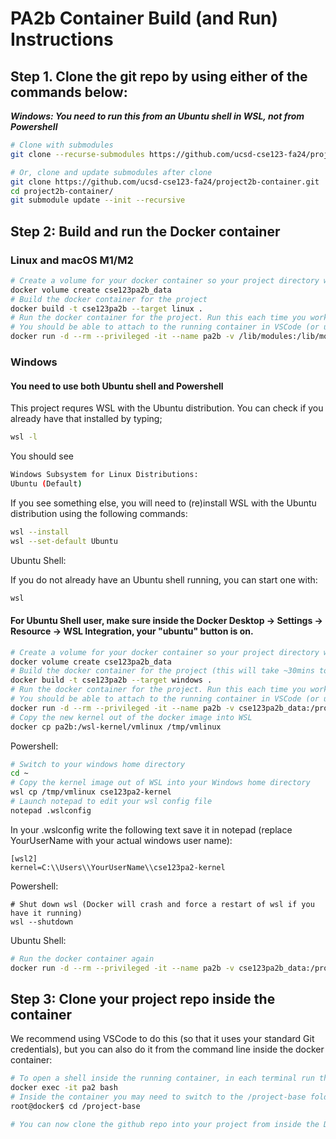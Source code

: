 # PA2b Container Build (and Run) Instructions

## Step 1. Clone the git repo by using either of the commands below:

***Windows: You need to run this from an Ubuntu shell in WSL, not from Powershell***

```bash
# Clone with submodules
git clone --recurse-submodules https://github.com/ucsd-cse123-fa24/project2b-container.git

# Or, clone and update submodules after clone
git clone https://github.com/ucsd-cse123-fa24/project2b-container.git
cd project2b-container/
git submodule update --init --recursive
```

## Step 2: Build and run the Docker container

### Linux and macOS M1/M2

```bash
# Create a volume for your docker container so your project directory will live when your container dies
docker volume create cse123pa2b_data
# Build the docker container for the project
docker build -t cse123pa2b --target linux .
# Run the docker container for the project. Run this each time you work on the project.
# You should be able to attach to the running container in VSCode (or using the exec comand below) after this is executed.
docker run -d --rm --privileged -it --name pa2b -v /lib/modules:/lib/modules -v cse123pa2b_data:/project-base -t cse123pa2b
```

### Windows 

#### You need to use both Ubuntu shell and Powershell

This project requres WSL with the Ubuntu distribution.  You can check if you already have that installed by typing;
```bash
wsl -l
```

You should see 
```bash
Windows Subsystem for Linux Distributions:
Ubuntu (Default)
```

If you see something else, you will need to (re)install WSL with the Ubuntu distribution using the following commands:
```bash
wsl --install
wsl --set-default Ubuntu
```

Ubuntu Shell:

If you do not already have an Ubuntu shell running, you can start one with:
```bash
wsl
```

#### For Ubuntu Shell user, make sure inside the Docker Desktop -> Settings -> Resource -> WSL Integration, your "ubuntu" button is on.
```bash
# Create a volume for your docker container so your project directory will live when your container dies
docker volume create cse123pa2b_data
# Build the docker container for the project (this will take ~30mins to build the new kernel)
docker build -t cse123pa2b --target windows .
# Run the docker container for the project. Run this each time you work on the project.
# You should be able to attach to the running container in VSCode (or using the exec comand below) after this is executed 
docker run -d --rm --privileged -it --name pa2b -v cse123pa2b_data:/project-base -t cse123pa2b
# Copy the new kernel out of the docker image into WSL
docker cp pa2b:/wsl-kernel/vmlinux /tmp/vmlinux
```

Powershell:
```bash
# Switch to your windows home directory
cd ~
# Copy the kernel image out of WSL into your Windows home directory
wsl cp /tmp/vmlinux cse123pa2-kernel
# Launch notepad to edit your wsl config file
notepad .wslconfig
```

In your .wslconfig write the following text save it in notepad (replace YourUserName with your actual windows user name):
```
[wsl2]
kernel=C:\\Users\\YourUserName\\cse123pa2-kernel
```

Powershell:
```
# Shut down wsl (Docker will crash and force a restart of wsl if you have it running)
wsl --shutdown
```

Ubuntu Shell:
```bash
# Run the docker container again
docker run -d --rm --privileged -it --name pa2b -v cse123pa2b_data:/project-base -t cse123pa2b
```

## Step 3: Clone your project repo inside the container

We recommend using VSCode to do this (so that it uses your standard Git credentials), but you can also do it from the command line inside the docker container:

```bash
# To open a shell inside the running container, in each terminal run the following (or attach to the running container using VSCode):
docker exec -it pa2 bash
# Inside the container you may need to switch to the /project-base folder
root@docker$ cd /project-base

# You can now clone the github repo into your project from inside the Docker container's bash shell and run the rest of the commands!
```

